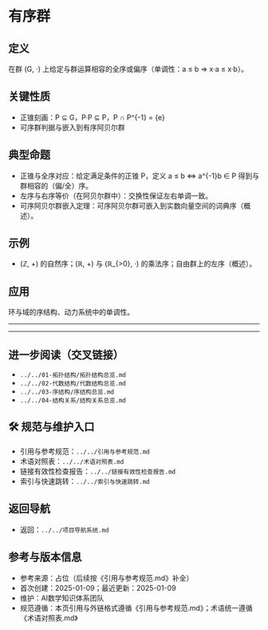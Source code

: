 # 有序群

## 定义

在群 (G, ·) 上给定与群运算相容的全序或偏序（单调性：a ≤ b ⇒ x·a ≤ x·b）。

## 关键性质

- 正锥刻画：P ⊆ G，P·P ⊆ P，P ∩ P^{-1} = {e}
- 可序群判据与嵌入到有序阿贝尔群

## 典型命题

- 正锥与全序对应：给定满足条件的正锥 P，定义 a ≤ b ⇔ a^{-1}b ∈ P 得到与群相容的（偏/全）序。
- 左序与右序等价（在阿贝尔群中）：交换性保证左右单调一致。
- 可序阿贝尔群嵌入定理：可序阿贝尔群可嵌入到实数向量空间的词典序（概述）。

## 示例

- (ℤ, +) 的自然序；(ℝ, +) 与 (ℝ_{>0}, ·) 的乘法序；自由群上的左序（概述）。

## 应用

环与域的序结构、动力系统中的单调性。

---

---

## 进一步阅读（交叉链接）

- `../../01-拓扑结构/拓扑结构总览.md`
- `../../02-代数结构/代数结构总览.md`
- `../../03-序结构/序结构总览.md`
- `../../04-结构关系/结构关系总览.md`

## 🛠️ 规范与维护入口

- 引用与参考规范：`../../引用与参考规范.md`
- 术语对照表：`../../术语对照表.md`
- 链接有效性检查报告：`../../链接有效性检查报告.md`
- 索引与快速跳转：`../../索引与快速跳转.md`

## 返回导航

- 返回：`../../项目导航系统.md`

## 参考与版本信息

- 参考来源：占位（后续按《引用与参考规范.md》补全）
- 首次创建：2025-01-09；最近更新：2025-01-09
- 维护：AI数学知识体系团队
- 规范遵循：本页引用与外链格式遵循《引用与参考规范.md》；术语统一遵循《术语对照表.md》
